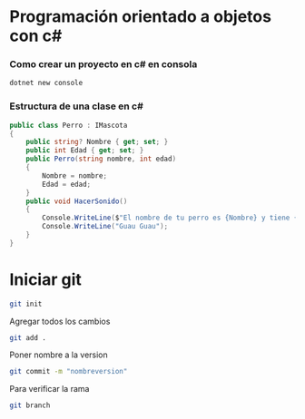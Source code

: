 # Programación orientado a objetos con c#

### Como crear un proyecto en c# en consola
```bash
dotnet new console
```

### Estructura de una clase en c#
```csharp
public class Perro : IMascota
{
    public string? Nombre { get; set; }
    public int Edad { get; set; }
    public Perro(string nombre, int edad)
    {
        Nombre = nombre;
        Edad = edad;
    }
    public void HacerSonido()
    {
        Console.WriteLine($"El nombre de tu perro es {Nombre} y tiene {Edad} años");
        Console.WriteLine("Guau Guau");
    }
}
```
# Iniciar git
```bash
git init
```
Agregar todos los cambios 
```bash
git add .
```
Poner nombre a la version 
```bash
git commit -m "nombreversion"
```
Para verificar la rama
```bash
git branch
```